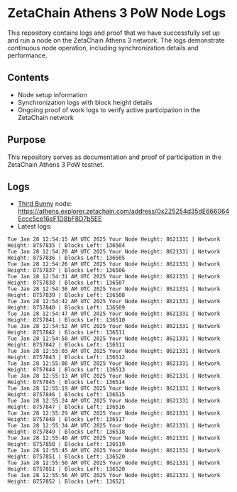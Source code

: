 # ZetaChain Athens 3 PoW Node Logs
This repository contains logs and proof that we have successfully set up and run a node on the ZetaChain Athens 3 network. The logs demonstrate continuous node operation, including synchronization details and performance.

## Contents
- Node setup information
- Synchronization logs with block height details
- Ongoing proof of work logs to verify active participation in the ZetaChain network

## Purpose
This repository serves as documentation and proof of participation in the ZetaChain Athens 3 PoW testnet.

## Logs

- [Third Bunny](https://thirdbunny.xyz/) node: https://athens.explorer.zetachain.com/address/0x225254d35dE666064Eccc5ce16eF1D8bF8D7b5EE
- Latest logs:
```
Tue Jan 28 12:54:15 AM UTC 2025 Your Node Height: 8621331 | Network Height: 8757835 | Blocks Left: 136504
Tue Jan 28 12:54:20 AM UTC 2025 Your Node Height: 8621331 | Network Height: 8757836 | Blocks Left: 136505
Tue Jan 28 12:54:26 AM UTC 2025 Your Node Height: 8621331 | Network Height: 8757837 | Blocks Left: 136506
Tue Jan 28 12:54:31 AM UTC 2025 Your Node Height: 8621331 | Network Height: 8757838 | Blocks Left: 136507
Tue Jan 28 12:54:36 AM UTC 2025 Your Node Height: 8621331 | Network Height: 8757839 | Blocks Left: 136508
Tue Jan 28 12:54:42 AM UTC 2025 Your Node Height: 8621331 | Network Height: 8757840 | Blocks Left: 136509
Tue Jan 28 12:54:47 AM UTC 2025 Your Node Height: 8621331 | Network Height: 8757841 | Blocks Left: 136510
Tue Jan 28 12:54:52 AM UTC 2025 Your Node Height: 8621331 | Network Height: 8757842 | Blocks Left: 136511
Tue Jan 28 12:54:58 AM UTC 2025 Your Node Height: 8621331 | Network Height: 8757842 | Blocks Left: 136511
Tue Jan 28 12:55:03 AM UTC 2025 Your Node Height: 8621331 | Network Height: 8757843 | Blocks Left: 136512
Tue Jan 28 12:55:08 AM UTC 2025 Your Node Height: 8621331 | Network Height: 8757844 | Blocks Left: 136513
Tue Jan 28 12:55:13 AM UTC 2025 Your Node Height: 8621331 | Network Height: 8757845 | Blocks Left: 136514
Tue Jan 28 12:55:19 AM UTC 2025 Your Node Height: 8621331 | Network Height: 8757846 | Blocks Left: 136515
Tue Jan 28 12:55:24 AM UTC 2025 Your Node Height: 8621331 | Network Height: 8757847 | Blocks Left: 136516
Tue Jan 28 12:55:29 AM UTC 2025 Your Node Height: 8621331 | Network Height: 8757848 | Blocks Left: 136517
Tue Jan 28 12:55:34 AM UTC 2025 Your Node Height: 8621331 | Network Height: 8757849 | Blocks Left: 136518
Tue Jan 28 12:55:40 AM UTC 2025 Your Node Height: 8621331 | Network Height: 8757850 | Blocks Left: 136519
Tue Jan 28 12:55:45 AM UTC 2025 Your Node Height: 8621331 | Network Height: 8757851 | Blocks Left: 136520
Tue Jan 28 12:55:50 AM UTC 2025 Your Node Height: 8621331 | Network Height: 8757851 | Blocks Left: 136520
Tue Jan 28 12:55:56 AM UTC 2025 Your Node Height: 8621331 | Network Height: 8757852 | Blocks Left: 136521
```
